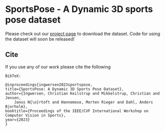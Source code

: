 # SportsPose - A Dynamic 3D sports pose dataset

Please check out our [project page](https://christianingwersen.github.io/SportsPose/) to download the dataset. Code for using the dataset will soon be released!

## Cite

If you use any of our work please cite the following

```
BibTeX:

@inproceedings{ingwersen2023sportspose,
title={SportsPose: A Dynamic 3D Sports Pose Dataset},
author={Ingwersen, Christian Keilstrup and Mikkelstrup, Christian and Jensen, 
    Janus N{\o}rtoft and Hannemose, Morten Rieger and Dahl, Anders Bjorholm},
booktitle={Proceedings of the IEEE/CVF International Workshop on Computer Vision in Sports},
year={2023}
}
```
